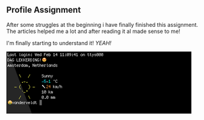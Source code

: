 ## Profile Assignment

After some struggles at the beginning i have finally finished this assignment. The articles helped me a lot and after reading it al made sense to me!

I'm finally starting to understand it! _YEAH!_

![bash interface](https://raw.githubusercontent.com/patrickvdveldt/dotfiles/master/Schermafbeelding%202018-02-14%20om%2011.21.14.png)
